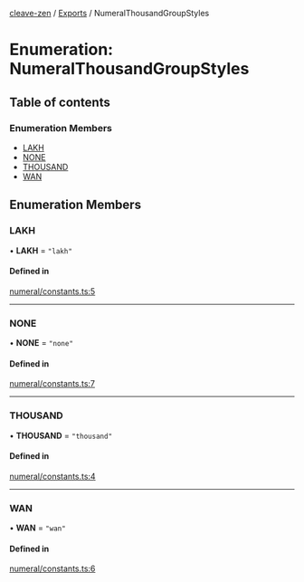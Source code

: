 [cleave-zen](../README.md) / [Exports](../modules.md) / NumeralThousandGroupStyles

# Enumeration: NumeralThousandGroupStyles

## Table of contents

### Enumeration Members

- [LAKH](NumeralThousandGroupStyles.md#lakh)
- [NONE](NumeralThousandGroupStyles.md#none)
- [THOUSAND](NumeralThousandGroupStyles.md#thousand)
- [WAN](NumeralThousandGroupStyles.md#wan)

## Enumeration Members

### LAKH

• **LAKH** = ``"lakh"``

#### Defined in

[numeral/constants.ts:5](https://github.com/nosir/cleave-zen/blob/b7d817d/src/numeral/constants.ts#L5)

___

### NONE

• **NONE** = ``"none"``

#### Defined in

[numeral/constants.ts:7](https://github.com/nosir/cleave-zen/blob/b7d817d/src/numeral/constants.ts#L7)

___

### THOUSAND

• **THOUSAND** = ``"thousand"``

#### Defined in

[numeral/constants.ts:4](https://github.com/nosir/cleave-zen/blob/b7d817d/src/numeral/constants.ts#L4)

___

### WAN

• **WAN** = ``"wan"``

#### Defined in

[numeral/constants.ts:6](https://github.com/nosir/cleave-zen/blob/b7d817d/src/numeral/constants.ts#L6)
